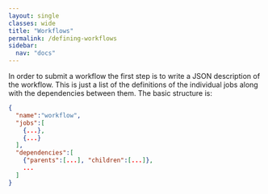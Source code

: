 ```yaml
---
layout: single
classes: wide
title: "Workflows"
permalink: /defining-workflows
sidebar:
  nav: "docs"
---
```


In order to submit a workflow the first step is to write a JSON description of the workflow. This is just a list of the definitions of the individual jobs along with the dependencies between them. The basic structure is:
```json
{
  "name":"workflow",
  "jobs":[
    {...},
    {...}
  ],
  "dependencies":[
    {"parents":[...], "children":[...]},
    ...
  ]
}
```
